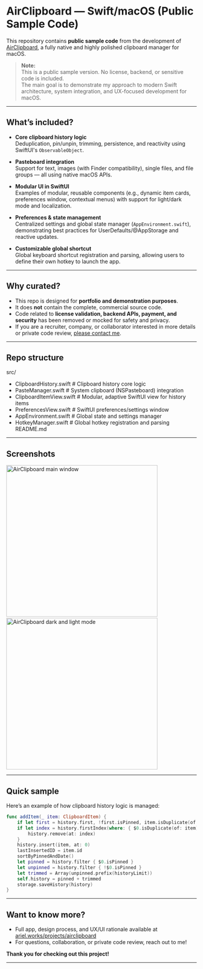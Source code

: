 # AirClipboard — Swift/macOS (Public Sample Code)

This repository contains **public sample code** from the development of [AirClipboard](https://airclipboard.app), a fully native and highly polished clipboard manager for macOS.

> **Note:**  
> This is a public sample version. No license, backend, or sensitive code is included.  
> The main goal is to demonstrate my approach to modern Swift architecture, system integration, and UX-focused development for macOS.

---

## What’s included?

- **Core clipboard history logic**  
  Deduplication, pin/unpin, trimming, persistence, and reactivity using SwiftUI's `ObservableObject`.

- **Pasteboard integration**  
  Support for text, images (with Finder compatibility), single files, and file groups — all using native macOS APIs.

- **Modular UI in SwiftUI**  
  Examples of modular, reusable components (e.g., dynamic item cards, preferences window, contextual menus) with support for light/dark mode and localization.

- **Preferences & state management**  
  Centralized settings and global state manager (`AppEnvironment.swift`), demonstrating best practices for UserDefaults/@AppStorage and reactive updates.

- **Customizable global shortcut**  
  Global keyboard shortcut registration and parsing, allowing users to define their own hotkey to launch the app.

---

## Why curated?

- This repo is designed for **portfolio and demonstration purposes**.  
- It does **not** contain the complete, commercial source code.  
- Code related to **license validation, backend APIs, payment, and security** has been removed or mocked for safety and privacy.
- If you are a recruiter, company, or collaborator interested in more details or private code review, [please contact me](mailto:your@email.com).

---

## Repo structure
src/
-  ClipboardHistory.swift      # Clipboard history core logic
-  PasteManager.swift          # System clipboard (NSPasteboard) integration
-  ClipboardItemView.swift     # Modular, adaptive SwiftUI view for history items
-  PreferencesView.swift       # SwiftUI preferences/settings window
-  AppEnvironment.swift        # Global state and settings manager
-  HotkeyManager.swift         # Global hotkey registration and parsing
README.md

---

## Screenshots
<img src="https://ariel.works/projects/assets/img/airclipboard-app.png" alt="AirClipboard main window" width="400"/>
&nbsp;
<img src="https://ariel.works/projects/assets/img/dark-light-mode-airclipboard.png" alt="AirClipboard dark and light mode" width="400"/>

---

## Quick sample

Here’s an example of how clipboard history logic is managed:

```swift
func addItem(_ item: ClipboardItem) {
    if let first = history.first, !first.isPinned, item.isDuplicate(of: first) { return }
    if let index = history.firstIndex(where: { $0.isDuplicate(of: item) && !$0.isPinned }) {
        history.remove(at: index)
    }
    history.insert(item, at: 0)
    lastInsertedID = item.id
    sortByPinnedAndDate()
    let pinned = history.filter { $0.isPinned }
    let unpinned = history.filter { !$0.isPinned }
    let trimmed = Array(unpinned.prefix(historyLimit))
    self.history = pinned + trimmed
    storage.saveHistory(history)
}
```

---

## Want to know more?

- Full app, design process, and UX/UI rationale available at [ariel.works/projects/airclipboard](https://ariel.works/projects/airclipboard)  
- For questions, collaboration, or private code review, reach out to me!

**Thank you for checking out this project!**

---
